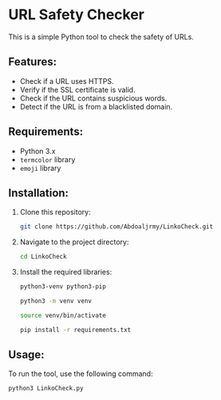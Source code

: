 # URL Safety Checker

This is a simple Python tool to check the safety of URLs.

## Features:
- Check if a URL uses HTTPS.
- Verify if the SSL certificate is valid.
- Check if the URL contains suspicious words.
- Detect if the URL is from a blacklisted domain.

## Requirements:
- Python 3.x
- `termcolor` library
- `emoji` library

## Installation:
1. Clone this repository:
    ```bash
   git clone https://github.com/Abdoaljrmy/LinkoCheck.git
    ```

2. Navigate to the project directory:
    ```bash
    cd LinkoCheck
    ```

3. Install the required libraries:
    ```bash
    python3-venv python3-pip
    
    python3 -m venv venv
    
    source venv/bin/activate
    
    pip install -r requirements.txt
    ```

## Usage:
To run the tool, use the following command:
```bash
python3 LinkoCheck.py
